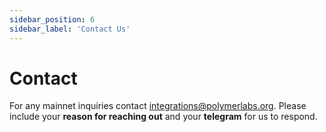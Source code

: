 ```yaml
---
sidebar_position: 6
sidebar_label: 'Contact Us'
---
```


# Contact

For any mainnet inquiries contact integrations@polymerlabs.org. Please include your **reason for reaching out** and your **telegram** for us to respond.
